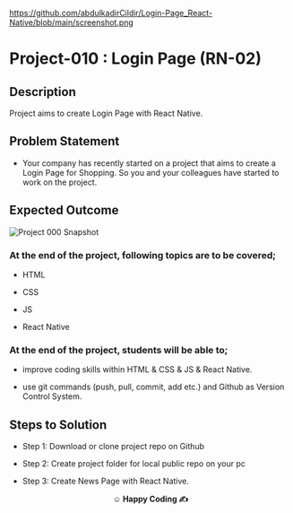 https://github.com/abdulkadirCildir/Login-Page_React-Native/blob/main/screenshot.png

# Project-010 : Login Page (RN-02)

## Description

Project aims to create Login Page with React Native.

## Problem Statement

- Your company has recently started on a project that aims to create a Login Page for Shopping. So you and your colleagues have started to work on the project.

## Expected Outcome

![Project 000 Snapshot](https://github.com/ezranbayantemur/clarusway_pb_1/raw/main/screenshots/s2.png)

### At the end of the project, following topics are to be covered;

- HTML

- CSS

- JS

- React Native

### At the end of the project, students will be able to;

- improve coding skills within HTML & CSS & JS & React Native.

- use git commands (push, pull, commit, add etc.) and Github as Version Control System.

## Steps to Solution

- Step 1: Download or clone project repo on Github

- Step 2: Create project folder for local public repo on your pc

- Step 3: Create News Page with React Native.

**<p align="center">&#9786; Happy Coding &#9997;</p>**
